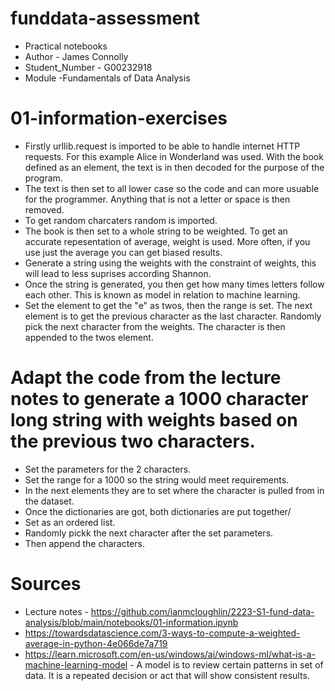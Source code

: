 # funddata-assessment
* Practical notebooks
* Author - James Connolly
* Student_Number - G00232918
* Module -Fundamentals of Data Analysis

# 01-information-exercises


* Firstly urllib.request is imported to be able to handle internet HTTP requests. For this example Alice in Wonderland was used. With the book defined as an element, the text is in then decoded for the purpose of the program.
* The text is then set to all lower case so the code and can more usuable for the programmer. Anything that is not a letter or space is then removed. 
* To get random charcaters random is imported.
* The book is then set to a whole string to be weighted. To get an accurate repesentation of average, weight is used. More often, if you use just the average you can get biased results.
* Generate a string using the weights with the constraint of weights, this will lead to less suprises according Shannon.
* Once the string is generated, you then get how many times letters follow each other. This is known as model in relation to machine learning. 
* Set the element to get the "e" as twos, then the range is set. The next element is to get the previous character as the last character. Randomly pick the next character from the weights. The character is then appended to the twos element. 
# Adapt the code from the lecture notes to generate a 1000 character long string with weights based on the previous two characters.
* Set the parameters for the 2 characters.
* Set the range for a 1000 so the string would meet requirements.
* In the next elements they are to set where the character is pulled from in the dataset.
* Once the dictionaries are got, both dictionaries are put together/
* Set as an ordered list.
* Randomly pickk the next character after the set parameters.
* Then append the characters.

# Sources
* Lecture notes - https://github.com/ianmcloughlin/2223-S1-fund-data-analysis/blob/main/notebooks/01-information.ipynb
* https://towardsdatascience.com/3-ways-to-compute-a-weighted-average-in-python-4e066de7a719
* https://learn.microsoft.com/en-us/windows/ai/windows-ml/what-is-a-machine-learning-model - A model is to review certain patterns in set of data. It is a repeated decision or act that will show consistent results.


